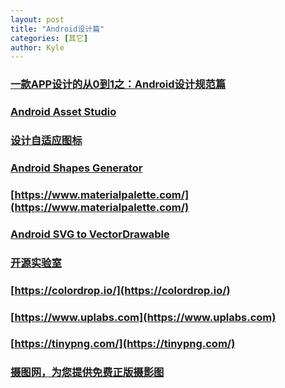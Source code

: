 ```yaml
---
layout: post
title: "Android设计篇"
categories: [其它]
author: Kyle
---
```


### [一款APP设计的从0到1之：Android设计规范篇](http://www.apkbus.com/thread-591729-1-1.html) ###

### [Android Asset Studio](http://romannurik.github.io/AndroidAssetStudio/) ###

### [设计自适应图标](https://sspai.com/post/40223) ###

### [Android Shapes Generator](http://shapes.softartstudio.com/) ###

### [https://www.materialpalette.com/](https://www.materialpalette.com/) ###

### [Android SVG to VectorDrawable](http://ioll.ml/utils/svg2android/index.html) ###

### [开源实验室](https://kymjs.com/) ###

### [https://colordrop.io/](https://colordrop.io/) ###

### [https://www.uplabs.com](https://www.uplabs.com) ###

### [https://tinypng.com/](https://tinypng.com/) ###

### [摄图网，为您提供免费正版摄影图](http://699pic.com/) ###

